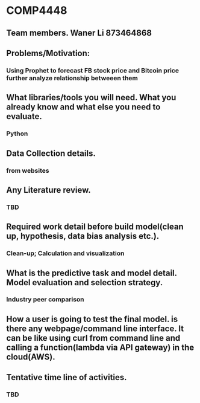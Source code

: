 # COMP4448

## Team members. Waner Li 873464868
## Problems/Motivation: 
### Using Prophet to forecast FB stock price and Bitcoin price further analyze relationship betweeen them
## What libraries/tools you will need. What you already know and what else you need to evaluate.
### Python
## Data Collection details.
### from websites
## Any Literature review.
### TBD
## Required work detail before build model(clean up, hypothesis, data bias analysis etc.).
### Clean-up; Calculation and visualization
## What is the predictive task and model detail. Model evaluation and selection strategy.
### Industry peer comparison
## How a user is going to test the final model. is there any webpage/command line interface. It can be like using curl from command line and calling a function(lambda via API gateway) in the cloud(AWS).
### 
## Tentative time line of activities.
### TBD
